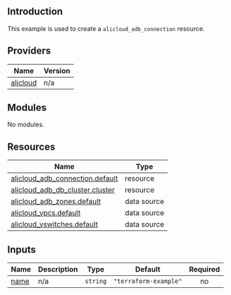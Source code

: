 ## Introduction

This example is used to create a `alicloud_adb_connection` resource.

<!-- BEGIN_TF_DOCS -->
## Providers

| Name | Version |
|------|---------|
| <a name="provider_alicloud"></a> [alicloud](#provider\_alicloud) | n/a |

## Modules

No modules.

## Resources

| Name | Type |
|------|------|
| [alicloud_adb_connection.default](https://registry.terraform.io/providers/aliyun/alicloud/latest/docs/resources/adb_connection) | resource |
| [alicloud_adb_db_cluster.cluster](https://registry.terraform.io/providers/aliyun/alicloud/latest/docs/resources/adb_db_cluster) | resource |
| [alicloud_adb_zones.default](https://registry.terraform.io/providers/aliyun/alicloud/latest/docs/data-sources/adb_zones) | data source |
| [alicloud_vpcs.default](https://registry.terraform.io/providers/aliyun/alicloud/latest/docs/data-sources/vpcs) | data source |
| [alicloud_vswitches.default](https://registry.terraform.io/providers/aliyun/alicloud/latest/docs/data-sources/vswitches) | data source |

## Inputs

| Name | Description | Type | Default | Required |
|------|-------------|------|---------|:--------:|
| <a name="input_name"></a> [name](#input\_name) | n/a | `string` | `"terraform-example"` | no |
<!-- END_TF_DOCS -->    